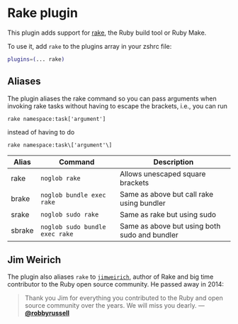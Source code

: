 # Rake plugin

This plugin adds support for [rake](https://ruby.github.io/rake/), the Ruby
build tool or Ruby Make.

To use it, add `rake` to the plugins array in your zshrc file:

```zsh
plugins=(... rake)
```

## Aliases

The plugin aliases the rake command so you can pass arguments when invoking rake tasks
without having to escape the brackets, i.e., you can run
```
rake namespace:task['argument']
```
instead of having to do
```
rake namespace:task\['argument'\]
```

| Alias  | Command                        | Description                                   |
|--------|--------------------------------|-----------------------------------------------|
| rake   | `noglob rake`                  | Allows unescaped square brackets              |
| brake  | `noglob bundle exec rake`      | Same as above but call rake using bundler     |
| srake  | `noglob sudo rake`             | Same as rake but using sudo                   |
| sbrake | `noglob sudo bundle exec rake` | Same as above but using both sudo and bundler |

## Jim Weirich

The plugin also aliases `rake` to [`jimweirich`](https://github.com/jimweirich), author of Rake
and big time contributor to the Ruby open source community. He passed away in 2014:

> Thank you Jim for everything you contributed to the Ruby and open source community
> over the years. We will miss you dearly. — [**@robbyrussell**](https://github.com/ohmyzsh/ohmyzsh/commit/598a9c6f990756386517d66b6bcf77e53791e905)
